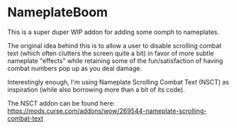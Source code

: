 # NameplateBoom
This is a super duper WIP addon for adding some oomph to nameplates. 

The original idea behind this
is to allow a user to disable scrolling combat text (which often clutters the screen 
quite a bit) in favor of more subtle nameplate "effects" while retaining some of the
fun/satisfaction of having combat numbers pop up as you deal damage. 

Interestingly enough, I'm using Nameplate Scrolling Combat Text (NSCT) as inspiration
(while also borrowing more than a bit of its code).

The NSCT addon can be found here: https://mods.curse.com/addons/wow/269544-nameplate-scrolling-combat-text
